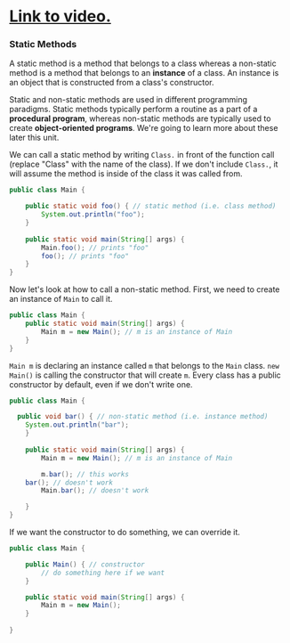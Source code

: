 # [Link to video.](TODO)


### Static Methods

A static method is a method that belongs to a class whereas a non-static method is a method that belongs to an **instance** of a class. An instance is an object that is constructed from a class's constructor. 

Static and non-static methods are used in different programming paradigms. Static methods typically perform a routine as a part of a **procedural program**, whereas non-static methods are typically used to create **object-oriented programs**. We're going to learn more about these later this unit.

We can call a static method by writing `Class.` in front of the function call (replace "Class" with the name of the class). If we don't include `Class.`, it will assume the method is inside of the class it was called from.

```java
public class Main {

	public static void foo() { // static method (i.e. class method)
		System.out.println("foo");
	}
	
	public static void main(String[] args) {
		Main.foo(); // prints "foo"    
		foo(); // prints "foo"
	}
} 
```

Now let's look at how to call a non-static method. First, we need to create an instance of `Main` to call it.

```java
public class Main {
	public static void main(String[] args) {
		Main m = new Main(); // m is an instance of Main
	}
} 
```

`Main m` is declaring an instance called `m` that belongs to the `Main` class. `new Main()` is calling the constructor that will create `m`. Every class has a public constructor by default, even if we don't write one.


```java
public class Main {

  public void bar() { // non-static method (i.e. instance method)
    System.out.println("bar");
	}
  
	public static void main(String[] args) {
		Main m = new Main(); // m is an instance of Main

		m.bar(); // this works
    bar(); // doesn't work
		Main.bar(); // doesn't work

	}
} 
```

If we want the constructor to do something, we can override it.


```java
public class Main {

	public Main() { // constructor
		// do something here if we want
	}

	public static void main(String[] args) {
		Main m = new Main(); 
	}
  
} 
```
